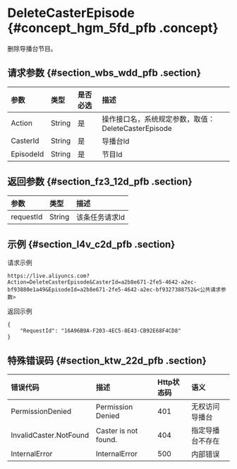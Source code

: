 # DeleteCasterEpisode {#concept_hgm_5fd_pfb .concept}

删除导播台节目。

## 请求参数 {#section_wbs_wdd_pfb .section}

|参数|类型|是否必选|描述|
|:-|:-|:---|:-|
|Action|String|是|操作接口名，系统规定参数，取值：DeleteCasterEpisode|
|CasterId|String|是|导播台Id|
|EpisodeId|String|是|节目Id|

## 返回参数 {#section_fz3_12d_pfb .section}

|参数|类型|描述|
|:-|:-|:-|
|requestId|String|该条任务请求Id|

## 示例 {#section_l4v_c2d_pfb .section}

请求示例

```
https://live.aliyuncs.com?Action=DeleteCasterEpisode&CasterId=a2b8e671-2fe5-4642-a2ec-bf93880e1a49&EpisodeId=a2b8e671-2fe5-4642-a2ec-bf9327388752&<公共请求参数>
```

返回示例

```
{
    "RequestId": "16A96B9A-F203-4EC5-8E43-CB92E68F4CD8"
}
```

## 特殊错误码 {#section_ktw_22d_pfb .section}

|错误代码|描述|Http状态码|语义|
|:---|:-|:------|:-|
|PermissionDenied|Permission Denied|401|无权访问导播台|
|InvalidCaster.NotFound|Caster is not found.|404|指定导播台不存在|
|InternalError|InternalError|500|内部错误|

